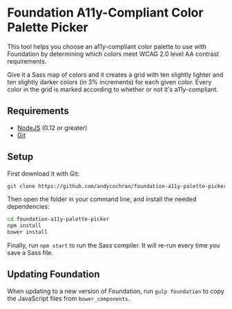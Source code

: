 # Foundation A11y-Compliant Color Palette Picker

This tool helps you choose an a11y-compliant color palette to use with Foundation by determining which colors meet WCAG 2.0 level AA contrast requirements.

Give it a Sass map of colors and it creates a grid with ten slightly lighter and ten slightly darker colors (in 3% increments) for each given color. Every color in the grid is marked according to whether or not it's a11y-compliant.

## Requirements

- [NodeJS](https://nodejs.org/en/) (0.12 or greater)
- [Git](https://git-scm.com/)

## Setup

First download it with Git:

```bash
git clone https://github.com/andycochran/foundation-a11y-palette-picker
```

Then open the folder in your command line, and install the needed dependencies:

```bash
cd foundation-a11y-palette-picker
npm install
bower install
```

Finally, run `npm start` to run the Sass compiler. It will re-run every time you save a Sass file.

## Updating Foundation

When updating to a new version of Foundation, run `gulp foundation` to copy the JavaScript files from `bower_components`.
